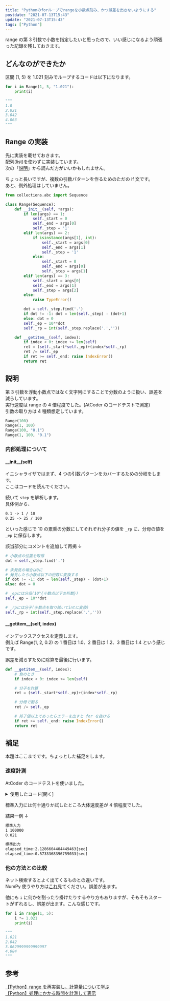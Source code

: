 ```yaml
---
title: "Pythonのforループでrangeを小数点刻み、かつ誤差を出さないようにする"
postdate: "2021-07-13T15:43"
update: "2021-07-13T15:43"
tags: ["Python"]
---
```


range の第 3 引数で小数を指定したいと思ったので、いい感じになるよう頑張った記録を残しておきます。

## どんなのができたか

<!-- textlint-disable ja-spacing/ja-no-space-around-parentheses, ja-technical-writing/no-unmatched-pair -->

区間 [1, 5) を 1.021 刻みでループするコードは以下になります。

<!-- textlint-enable ja-spacing/ja-no-space-around-parentheses, ja-technical-writing/no-unmatched-pair -->

```python
for i in Range(1, 5, "1.021"):
    print(i)

"""
1.0
2.021
3.042
4.063
"""
```

## Range の実装

先に実装を載せておきます。  
配列(list)を使わずに実装しています。  
次の「[説明](#toc_headline_3)」から読んだ方がいいかもしれません。

ちょっと長いですが、複数の引数パターンを作るためのただの if 文です。  
あと、例外処理はしていません。

```python
from collections.abc import Sequence

class Range(Sequence):
    def __init__(self, *args):
        if len(args) == 1:
            self._start = 0
            self._end = args[0]
            self._step = '1'
        elif len(args) == 2:
            if isinstance(args[1], int):
                self._start = args[0]
                self._end = args[1]
                self._step = '1'
            else:
                self._start = 0
                self._end = args[0]
                self._step = args[1]
        elif len(args) == 3:
            self._start = args[0]
            self._end = args[1]
            self._step = args[2]
        else:
            raise TypeError()

        dot = self._step.find('.')
        if dot != -1: dot = len(self._step) - (dot+1)
        else: dot = 0
        self._ep = 10**dot
        self._rp = int(self._step.replace('.',''))

    def __getitem__(self, index):
        if index < 0: index += len(self)
        ret = (self._start*self._ep)+(index*self._rp)
        ret /= self._ep
        if ret >= self._end: raise IndexError()
        return ret
```

## 説明

第 3 引数を浮動小数点ではなく文字列にすることで分数のように扱い、誤差を減らしています。  
実行速度は range の 4 倍程度でした。(AtCoder のコードテストで測定)  
引数の取り方は 4 種類想定しています。

```python
Range(100)
Range(1, 100)
Range(100, "0.1")
Range(1, 100, "0.1")
```

### 内部処理について

#### \_\_init\_\_(self)

イニシャライザではまず、4 つの引数パターンをカバーするための分岐をします。  
ここはコードを読んでください。

続いて `step` を解析します。  
具体例から、

```txt
0.1 -> 1 / 10
0.25 -> 25 / 100
```

といった感じで 10 の累乗の分数にしてそれぞれ分子の値を `_rp` に、分母の値を `_ep` に保存します。

該当部分にコメントを追加して再掲 ↓

```python
# 小数点の位置を取得
dot = self._step.find('.')

# 未発見の場合は0に
# 発見したら小数点以下の桁数に変換する
if dot != -1: dot = len(self._step) - (dot+1)
else: dot = 0

# _epには分母(10^{小数点以下の桁数})
self._ep = 10**dot

# _rpには分子(小数点を取り除いてintに変換)
self._rp = int(self._step.replace('.',''))
```

#### \_\_getitem\_\_(self, index)

インデックスアクセスを定義します。  
例えば Range(1, 2, 0.2) の 1 番目は 1.0、2 番目は 1.2、3 番目は 1.4 という感じです。

誤差を減らすために除算を最後に行います。

```python
def __getitem__(self, index):
    # 負のとき
    if index < 0: index += len(self)

    # 分子を計算
    ret = (self._start*self._ep)+(index*self._rp)

    # 分母で割る
    ret /= self._ep

    # 終了値以上であったらエラーを出すと for を抜ける
    if ret >= self._end: raise IndexError()
    return ret
```

## 補足

本題はここまでです。ちょっとした補足をします。

### 速度計測

AtCoder のコードテストを使いました。

<details>
  <summary>使用したコード[開く]</summary>

```python
from collections.abc import Sequence
import time

class Range(Sequence):
    def __init__(self, *args):
        if len(args) == 1:
            self._start = 0
            self._end = args[0]
            self._step = '1'
        elif len(args) == 2:
            if isinstance(args[1], int):
                self._start = args[0]
                self._end = args[1]
                self._step = '1'
            else:
                self._start = 0
                self._end = args[0]
                self._step = args[1]
        elif len(args) == 3:
            self._start = args[0]
            self._end = args[1]
            self._step = args[2]
        else:
            raise TypeError()

        dot = self._step.find('.')
        if dot != -1: dot = len(self._step) - (dot+1)
        else: dot = 0
        self._ep = 10**dot
        self._rp = int(self._step.replace('.',''))

    def __getitem__(self, index):
        if index < 0: index += len(self)
        ret = (self._start*self._ep)+(index*self._rp)
        ret /= self._ep
        if ret >= self._end: raise IndexError()
        return ret

    def __len__(self):
        d = (self._end-self._start)
        return round((d/float(self._step))+0.5)


start, end = map(int, input().split())
step = input()

sum = 0

s = time.time()


for i in Range(start, end, step):
    sum += i


elapsed_time = time.time() - s
print ("elapsed_time:{0}".format(elapsed_time) + "[sec]")

end *= int(round(1/float(step)))
sum = 0

s = time.time()


for i in range(start, end):
    sum += i


elapsed_time2 = time.time() - s
print ("elapsed_time:{0}".format(elapsed_time2) + "[sec]")
```

</details>

標準入力には何十通りか試したところ大体速度差が 4 倍程度でした。

結果一例 ↓

```txt
標準入力
1 100000
0.021

標準出力
elapsed_time:2.1286604404449463[sec]
elapsed_time:0.5733368396759033[sec]
```

### 他の方法との比較

ネット検索するとよく出てくるものとの違いです。  
NumPy 使うやり方は[これ](https://snowtree-injune.com/2019/07/07/arange-linspace)見てください。誤差が出ます。

他にも `i` に何かを割ったり掛けたりするやり方もありますが、そもそもスタートがずれるし、誤差が出ます。こんな感じです。

```python
for i in range(1, 5):
    i *= 1.021
    print(i)

"""
1.021
2.042
3.0629999999999997
4.084
"""
```

## 参考

[【Python】range を再実装し、計算量について学ぶ](https://qiita.com/tanuk1647/items/6051599e8eeff510a453)  
[【Python】処理にかかる時間を計測して表示](https://qiita.com/fantm21/items/3dc7fbf4e935311488bc)
